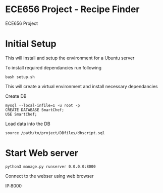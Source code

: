 # ECE656 Project - Recipe Finder
ECE656 Project 

# Initial Setup

This will install and setup the environment for a Ubuntu server

To install required dependancies run following

```
bash setup.sh
```
This will create a virtual environment and install necessary dependancies


Create DB

```
mysql --local-infile=1 -u root -p
CREATE DATABASE SmartChef;
USE SmartChef;
```

Load data into the DB

```
source /path/to/project/DBfiles/dbscript.sql
```

# Start Web server

```
python3 manage.py runserver 0.0.0.0:8000
```

Connect to the webser using web browser

IP:8000
